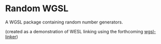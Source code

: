 # Random WGSL

A WGSL package containing random number generators. 

(created as a demonstration of WESL linking using the forthcoming [wgsl-linker](https://github.com/wgsl-tooling-wg/wgsl-linker))
